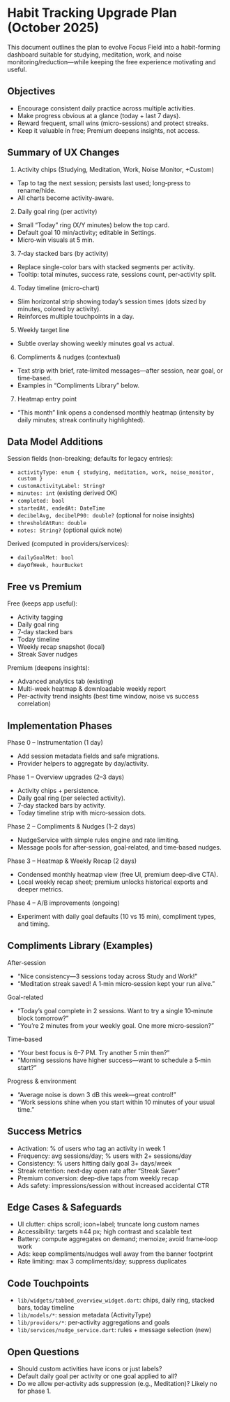 # Habit Tracking Upgrade Plan (October 2025)

This document outlines the plan to evolve Focus Field into a habit-forming dashboard suitable for studying, meditation, work, and noise monitoring/reduction—while keeping the free experience motivating and useful.

## Objectives

- Encourage consistent daily practice across multiple activities.
- Make progress obvious at a glance (today + last 7 days).
- Reward frequent, small wins (micro-sessions) and protect streaks.
- Keep it valuable in free; Premium deepens insights, not access.

## Summary of UX Changes

1) Activity chips (Studying, Meditation, Work, Noise Monitor, +Custom)
- Tap to tag the next session; persists last used; long‑press to rename/hide.
- All charts become activity‑aware.

2) Daily goal ring (per activity)
- Small “Today” ring (X/Y minutes) below the top card.
- Default goal 10 min/activity; editable in Settings.
- Micro‑win visuals at 5 min.

3) 7‑day stacked bars (by activity)
- Replace single-color bars with stacked segments per activity.
- Tooltip: total minutes, success rate, sessions count, per-activity split.

4) Today timeline (micro-chart)
- Slim horizontal strip showing today’s session times (dots sized by minutes, colored by activity).
- Reinforces multiple touchpoints in a day.

5) Weekly target line
- Subtle overlay showing weekly minutes goal vs actual.

6) Compliments & nudges (contextual)
- Text strip with brief, rate‑limited messages—after session, near goal, or time‑based.
- Examples in “Compliments Library” below.

7) Heatmap entry point
- “This month” link opens a condensed monthly heatmap (intensity by daily minutes; streak continuity highlighted).

## Data Model Additions

Session fields (non-breaking; defaults for legacy entries):
- `activityType: enum { studying, meditation, work, noise_monitor, custom }`
- `customActivityLabel: String?`
- `minutes: int` (existing derived OK)
- `completed: bool`
- `startedAt, endedAt: DateTime`
- `decibelAvg, decibelP90: double?` (optional for noise insights)
- `thresholdAtRun: double`
- `notes: String?` (optional quick note)

Derived (computed in providers/services):
- `dailyGoalMet: bool`
- `dayOfWeek, hourBucket`

## Free vs Premium

Free (keeps app useful):
- Activity tagging
- Daily goal ring
- 7‑day stacked bars
- Today timeline
- Weekly recap snapshot (local)
- Streak Saver nudges

Premium (deepens insights):
- Advanced analytics tab (existing)
- Multi-week heatmap & downloadable weekly report
- Per-activity trend insights (best time window, noise vs success correlation)

## Implementation Phases

Phase 0 – Instrumentation (1 day)
- Add session metadata fields and safe migrations.
- Provider helpers to aggregate by day/activity.

Phase 1 – Overview upgrades (2–3 days)
- Activity chips + persistence.
- Daily goal ring (per selected activity).
- 7‑day stacked bars by activity.
- Today timeline strip with micro‑session dots.

Phase 2 – Compliments & Nudges (1–2 days)
- NudgeService with simple rules engine and rate limiting.
- Message pools for after‑session, goal‑related, and time‑based nudges.

Phase 3 – Heatmap & Weekly Recap (2 days)
- Condensed monthly heatmap view (free UI, premium deep‑dive CTA).
- Local weekly recap sheet; premium unlocks historical exports and deeper metrics.

Phase 4 – A/B improvements (ongoing)
- Experiment with daily goal defaults (10 vs 15 min), compliment types, and timing.

## Compliments Library (Examples)

After-session
- “Nice consistency—3 sessions today across Study and Work!”
- “Meditation streak saved! A 1‑min micro‑session kept your run alive.”

Goal-related
- “Today’s goal complete in 2 sessions. Want to try a single 10‑minute block tomorrow?”
- “You’re 2 minutes from your weekly goal. One more micro‑session?”

Time-based
- “Your best focus is 6–7 PM. Try another 5 min then?”
- “Morning sessions have higher success—want to schedule a 5‑min start?”

Progress & environment
- “Average noise is down 3 dB this week—great control!”
- “Work sessions shine when you start within 10 minutes of your usual time.”

## Success Metrics

- Activation: % of users who tag an activity in week 1
- Frequency: avg sessions/day; % users with 2+ sessions/day
- Consistency: % users hitting daily goal 3+ days/week
- Streak retention: next‑day open rate after “Streak Saver”
- Premium conversion: deep‑dive taps from weekly recap
- Ads safety: impressions/session without increased accidental CTR

## Edge Cases & Safeguards

- UI clutter: chips scroll; icon+label; truncate long custom names
- Accessibility: targets ≥44 px; high contrast and scalable text
- Battery: compute aggregates on demand; memoize; avoid frame‑loop work
- Ads: keep compliments/nudges well away from the banner footprint
- Rate limiting: max 3 compliments/day; suppress duplicates

## Code Touchpoints

- `lib/widgets/tabbed_overview_widget.dart`: chips, daily ring, stacked bars, today timeline
- `lib/models/*`: session metadata (ActivityType)
- `lib/providers/*`: per‑activity aggregations and goals
- `lib/services/nudge_service.dart`: rules + message selection (new)

## Open Questions

- Should custom activities have icons or just labels?
- Default daily goal per activity or one goal applied to all?
- Do we allow per‑activity ads suppression (e.g., Meditation)? Likely no for phase 1.

